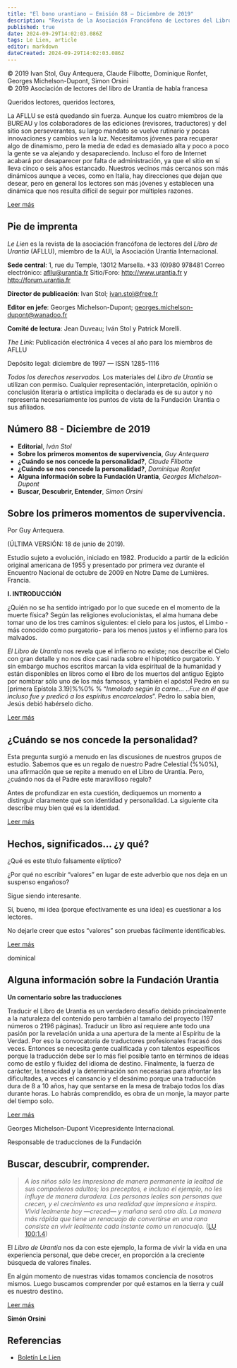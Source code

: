 ```yaml
---
title: "El bono urantiano — Emisión 88 — Diciembre de 2019"
description: "Revista de la Asociación Francófona de Lectores del Libro de Urantia"
published: true
date: 2024-09-29T14:02:03.086Z
tags: Le Lien, article
editor: markdown
dateCreated: 2024-09-29T14:02:03.086Z
---
```


<p class="v-card v-sheet theme--gris claro aclarar-3 px-2">© 2019 Ivan Stol, Guy Antequera, Claude Flibotte, Dominique Ronfet, Georges Michelson-Dupont, Simon Orsini<br>© 2019 Asociación de lectores del libro de Urantia de habla francesa</p>


Queridos lectores, queridos lectores,

La AFLLU se está quedando sin fuerza. Aunque los cuatro miembros de la BUREAU y los colaboradores de las ediciones (revisores, traductores) y del sitio son perseverantes, su largo mandato se vuelve rutinario y pocas innovaciones y cambios ven la luz. Necesitamos jóvenes para recuperar algo de dinamismo, pero la media de edad es demasiado alta y poco a poco la gente se va alejando y desapareciendo. Incluso el foro de Internet acabará por desaparecer por falta de administración, ya que el sitio en sí lleva cinco o seis años estancado. Nuestros vecinos más cercanos son más dinámicos aunque a veces, como en Italia, hay direcciones que dejan que desear, pero en general los lectores son más jóvenes y establecen una dinámica que nos resulta difícil de seguir por múltiples razones.

[Leer más](/es/article/Ivan_Stol/Editorial_17)

## Pie de imprenta

_Le Lien_ es la revista de la asociación francófona de lectores del _Libro de Urantia_ (AFLLU), miembro de la AUI, la Asociación Urantia Internacional.

**Sede central**: 1, rue du Temple, 13012 Marsella. +33 (0)980 978481
Correo electrónico: afllu@urantia.fr
Sitio/Foro: http://www.urantia.fr y http://forum.urantia.fr

**Director de publicación**: Ivan Stol; ivan.stol@free.fr

**Editor en jefe**: Georges Michelson-Dupont; georges.michelson-dupont@wanadoo.fr

**Comité de lectura**: Jean Duveau; Iván Stol y Patrick Morelli.

_The Link_: Publicación electrónica 4 veces al año para los miembros de AFLLU

Depósito legal: diciembre de 1997 — ISSN 1285-1116

_Todos los derechos reservados._ Los materiales del _Libro de Urantia_ se utilizan con permiso. Cualquier representación, interpretación, opinión o conclusión literaria o artística implícita o declarada es de su autor y no representa necesariamente los puntos de vista de la Fundación Urantia o sus afiliados.


## Número 88 - Diciembre de 2019

- **Editorial**, _Iván Stol_
- **Sobre los primeros momentos de supervivencia**, _Guy Antequera_
- **¿Cuándo se nos concede la personalidad?**, _Claude Flibotte_
- **¿Cuándo se nos concede la personalidad?**, _Dominique Ronfet_
- **Alguna información sobre la Fundación Urantia**, _Georges Michelson-Dupont_
- **Buscar, Descubrir, Entender**, _Simon Orsini_

## Sobre los primeros momentos de supervivencia.

Por Guy Antequera.

(ÚLTIMA VERSIÓN: 18 de junio de 2019).

Estudio sujeto a evolución, iniciado en 1982. Producido a partir de la edición original americana de 1955 y presentado por primera vez durante el Encuentro Nacional de octubre de 2009 en Notre Dame de Lumières. Francia.


**I. INTRODUCCIÓN**

¿Quién no se ha sentido intrigado por lo que sucede en el momento de la muerte física? Según las religiones evolucionistas, el alma humana debe tomar uno de los tres caminos siguientes: el cielo para los justos, el Limbo -más conocido como purgatorio- para los menos justos y el infierno para los malvados.

_El Libro de Urantia_ nos revela que el infierno no existe; nos describe el Cielo con gran detalle y no nos dice casi nada sobre el hipotético purgatorio. Y sin embargo muchos escritos marcan la vida espiritual de la humanidad y están disponibles en libros como el libro de los muertos del antiguo Egipto por nombrar sólo uno de los más famosos, y también el apóstol Pedro en su [primera Epístola 3.19]%%0% % “_Inmolado según la carne... ..Fue en él que incluso fue y predicó a los espíritus encarcelados_”. Pedro lo sabía bien, Jesús debió habérselo dicho.

[Leer más](/es/article/Guy_Antequera/Sur_Les_Premiers_Instants_De_La_Survie)

## ¿Cuándo se nos concede la personalidad?

Esta pregunta surgió a menudo en las discusiones de nuestros grupos de estudio. Sabemos que es un regalo de nuestro Padre Celestial (%%0%), una afirmación que se repite a menudo en el Libro de Urantia. Pero, ¿cuándo nos da el Padre este maravilloso regalo?

Antes de profundizar en esta cuestión, dediquemos un momento a distinguir claramente qué son identidad y personalidad. La siguiente cita describe muy bien qué es la identidad.

[Leer más](/es/article/Claude_Flibotte/Quand_La_Personnalite_Nous_Est_Elle_Octroyee)

## Hechos, significados... ¿y qué?

¿Qué es este título falsamente elíptico?

¿Por qué no escribir “valores” en lugar de este adverbio que nos deja en un suspenso engañoso?

Sigue siendo interesante.

Sí, bueno, mi idea (porque efectivamente es una idea) es cuestionar a los lectores.

No dejarle creer que estos “valores” son pruebas fácilmente identificables.

[Leer más](/es/article/Dominique_Ronfet/Quand_La_Personnalite_Nous_Est_Elle_Octroyee)

dominical


## Alguna información sobre la Fundación Urantia

**Un comentario sobre las traducciones**

Traducir el Libro de Urantia es un verdadero desafío debido principalmente a la naturaleza del contenido pero también al tamaño del proyecto (197 números o 2196 páginas). Traducir un libro así requiere ante todo una pasión por la revelación unida a una apertura de la mente al Espíritu de la Verdad. Por eso la convocatoria de traductores profesionales fracasó dos veces. Entonces se necesita gente cualificada y con talentos específicos porque la traducción debe ser lo más fiel posible tanto en términos de ideas como de estilo y fluidez del idioma de destino. Finalmente, la fuerza de carácter, la tenacidad y la determinación son necesarias para afrontar las dificultades, a veces el cansancio y el desánimo porque una traducción dura de 8 a 10 años, hay que sentarse en la mesa de trabajo todos los días durante horas. Lo habrás comprendido, es obra de un monje, la mayor parte del tiempo solo.

[Leer más](/es/article/Georges_Michelson_Dupont/Quelques_informations_sur_la_Fondation_Urantia)

Georges Michelson-Dupont
Vicepresidente Internacional.

Responsable de traducciones de la Fundación

## Buscar, descubrir, comprender.

> _A los niños sólo les impresiona de manera permanente la lealtad de sus compañeros adultos; los preceptos, e incluso el ejemplo, no les influye de manera duradera. Las personas leales son personas que crecen, y el crecimiento es una realidad que impresiona e inspira. Vivid lealmente hoy —creced— y mañana será otro día. La manera más rápida que tiene un renacuajo de convertirse en una rana consiste en vivir lealmente cada instante como un renacuajo._ ([LU 100:1.4](/es/The_Urantia_Book/100#p1_4))

El _Libro de Urantia_ nos da con este ejemplo, la forma de vivir la vida en una experiencia personal, que debe crecer, en proporción a la creciente búsqueda de valores finales.

En algún momento de nuestras vidas tomamos conciencia de nosotros mismos. Luego buscamos comprender por qué estamos en la tierra y cuál es nuestro destino.

[Leer más](/es/article/Simon_Orsini/Chercher_Decouvrir_Comprendre)

**Simón Orsini**




## Referencias

- [Boletín Le Lien](http://lien.urantia.fr/)

